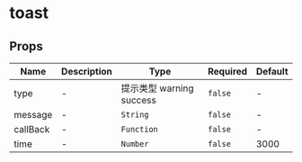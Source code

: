 # toast

## Props

<!-- @vuese:toast:props:start -->
|Name|Description|Type|Required|Default|
|---|---|---|---|---|
|type|-|提示类型 warning success|`false`|-|
|message|-|`String`|`false`|-|
|callBack|-|`Function`|`false`|-|
|time|-|`Number`|`false`|3000|

<!-- @vuese:toast:props:end -->


